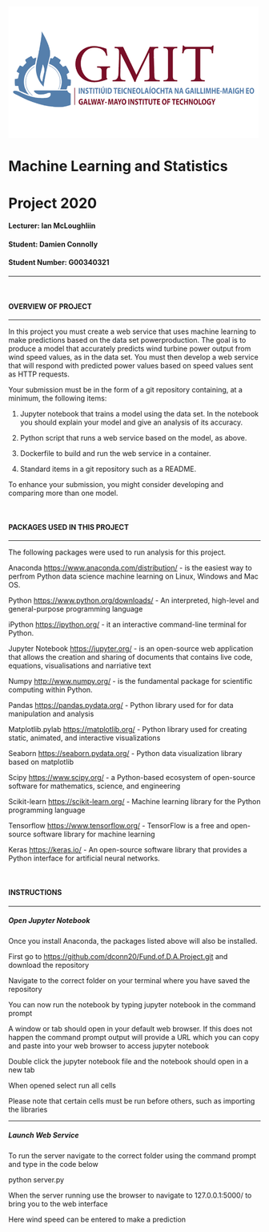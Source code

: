 <img src="Images/GMIT-logo.png" width="500" align="center" />

# Machine Learning and Statistics

# Project 2020

#### Lecturer: Ian McLoughliin

#### Student: Damien Connolly
#### Student Number: G00340321
***************************************************************************************************************************************************************
<br/>



#### OVERVIEW OF PROJECT
*****************************************************************************************************************************************************************

In this project you must create a web service that uses machine learning to make predictions
based on the data set powerproduction. The goal is to produce a model that accurately predicts wind turbine power output from wind speed
values, as in the data set. You must then develop a web service that will respond with
predicted power values based on speed values sent as HTTP requests. 

Your submission must be in the form of a git repository containing, at a minimum, the following items:

1. Jupyter notebook that trains a model using the data set. In the notebook you
should explain your model and give an analysis of its accuracy.


2. Python script that runs a web service based on the model, as above.


3. Dockerfile to build and run the web service in a container.


4. Standard items in a git repository such as a README.



To enhance your submission, you might consider developing and comparing more than
one model.

<br/>

#### PACKAGES USED IN THIS PROJECT
************************************************************************************************************************************************************************
The following packages were used to run analysis for this project.

Anaconda https://www.anaconda.com/distribution/ - is the easiest way to perfrom Python data science machine learning on Linux, Windows and Mac OS.

Python https://www.python.org/downloads/ - An interpreted, high-level and general-purpose programming language

iPython https://ipython.org/ - it an interactive command-line terminal for Python.

Jupyter Notebook https://jupyter.org/ - is an open-source web application that allows the creation and sharing of documents that contains live code, equations, visualisations and narriative text

Numpy http://www.numpy.org/ - is the fundamental package for scientific computing within Python.

Pandas https://pandas.pydata.org/ - Python library used for for data manipulation and analysis

Matplotlib.pylab https://matplotlib.org/ - Python library used for creating static, animated, and interactive visualizations

Seaborn https://seaborn.pydata.org/ - Python data visualization library based on matplotlib

Scipy https://www.scipy.org/ - a Python-based ecosystem of open-source software for mathematics, science, and engineering

Scikit-learn https://scikit-learn.org/ - Machine learning library for the Python programming language

Tensorflow https://www.tensorflow.org/ - TensorFlow is a free and open-source software library for machine learning

Keras https://keras.io/ - An open-source software library that provides a Python interface for artificial neural networks.

<br/>

#### INSTRUCTIONS
*************************************************************************************************************************************************************
##### Open Jupyter Notebook

Once you install Anaconda, the packages listed above will also be installed.

First go to https://github.com/dconn20/Fund.of.D.A.Project.git and download the repository

Navigate to the correct folder on your terminal where you have saved the repository

You can now run the notebook by typing jupyter notebook in the command prompt

A window or tab should open in your default web browser. If this does not happen the command prompt output will provide a URL which you can copy and paste into your web browser to access jupyter notebook

Double click the jupyter notebook file and the notebook should open in a new tab

When opened select run all cells

Please note that certain cells must be run before others, such as importing the libraries 
*********************************************************************************************

##### Launch Web Service

To run the server navigate to the correct folder using the command prompt and type in the code below

python server.py

When the server running use the browser to navigate to 127.0.0.1:5000/ to bring you to the web interface

Here wind speed can be entered to make a prediction
